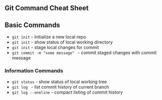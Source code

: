 ## Git Command Cheat Sheet

## Basic Commands

*  `git init` - initialize a new local repo
*  `git init` - show status of local working directory
*  `git init` - stage local changes for commit
*  `git commit -m "some message" ` - commit staged changes with commit message

### Information Commands
*  `git status` - show status of local working tree
*  `git log ` - list commit history of current branch
*  `git log --oneline` - compact listing of commit history
